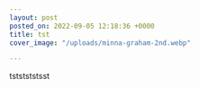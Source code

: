 ```yaml
---
layout: post
posted_on: 2022-09-05 12:18:36 +0000
title: tst
cover_image: "/uploads/minna-graham-2nd.webp"

---
```

tststststsst